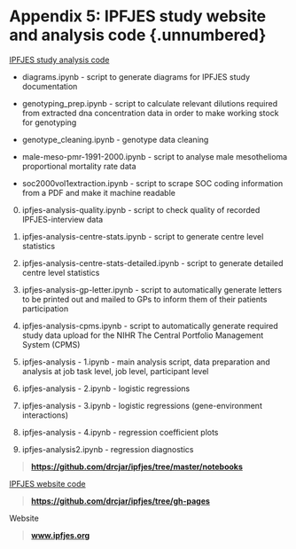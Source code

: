 # Appendix 5: IPFJES study website and analysis code {.unnumbered}

<!-- 
This could include extra figures or raw data
-->


[IPFJES study analysis code](https://github.com/drcjar/ipfjes/tree/master/notebooks)


- diagrams.ipynb - script to generate diagrams for IPFJES study documentation 	

- genotyping_prep.ipynb - script to calculate relevant dilutions required from extracted dna concentration data in order to make working stock for genotyping	

- genotype_cleaning.ipynb - genotype data cleaning

- male-meso-pmr-1991-2000.ipynb - script to analyse male mesothelioma proportional mortality rate data

- soc2000vol1extraction.ipynb - script to scrape SOC coding information from a PDF and make it machine readable 

0. ipfjes-analysis-quality.ipynb - script to check quality of recorded IPFJES-interview data

1. ipfjes-analysis-centre-stats.ipynb - script to generate centre level statistics

2. ipfjes-analysis-centre-stats-detailed.ipynb - script to generate detailed centre level statistics

3. ipfjes-analysis-gp-letter.ipynb - script to automatically generate letters to be printed out and mailed to GPs to inform them of their patients participation

4. ipfjes-analysis-cpms.ipynb - script to automatically generate required study data upload for the NIHR The Central Portfolio Management System (CPMS) 

5. ipfjes-analysis - 1.ipynb - main analysis script, data preparation and analysis at job task level, job level, participant level

5. ipfjes-analysis - 2.ipynb - logistic regressions

5. ipfjes-analysis - 3.ipynb - logistic regressions (gene-environment interactions)	

5. ipfjes-analysis - 4.ipynb - regression coefficient plots	

6. ipfjes-analysis2.ipynb - regression diagnostics
	

> **https://github.com/drcjar/ipfjes/tree/master/notebooks**


[IPFJES website code](https://github.com/drcjar/ipfjes/tree/master/notebooks)


> **https://github.com/drcjar/ipfjes/tree/gh-pages**

Website

> **www.ipfjes.org**



